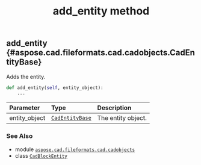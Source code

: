 ﻿---
title: add_entity method
second_title: Aspose.CAD for Python via .NET API References
description: 
type: docs
weight: 20
url: /python-net/aspose.cad.fileformats.cad.cadobjects/cadblockentity/add_entity/
is_root: false
---

## add_entity {#aspose.cad.fileformats.cad.cadobjects.CadEntityBase}

Adds the entity.



```python
def add_entity(self, entity_object):
    ...
```


| Parameter | Type | Description |
| :- | :- | :- |
| entity_object | [`CadEntityBase`](/cad/python-net/aspose.cad.fileformats.cad.cadobjects/cadentitybase) | The entity object. |



### See Also
* module [`aspose.cad.fileformats.cad.cadobjects`](../../)
* class [`CadBlockEntity`](/cad/python-net/aspose.cad.fileformats.cad.cadobjects/cadblockentity)

